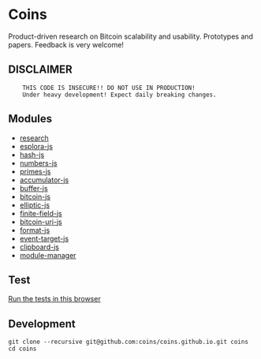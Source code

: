 # Coins
Product-driven research on Bitcoin scalability and usability. Prototypes and papers.
Feedback is very welcome! 

## DISCLAIMER
```
	THIS CODE IS INSECURE!! DO NOT USE IN PRODUCTION!
	Under heavy development! Expect daily breaking changes.
```

## Modules

- [research](https://github.com/coins/research)
- [esplora-js](https://github.com/coins/esplora-js)
- [hash-js](https://github.com/coins/hash-js)
- [numbers-js](https://github.com/coins/numbers-js)
- [primes-js](https://github.com/coins/primes-js)
- [accumulator-js](https://github.com/coins/accumulator-js)
- [buffer-js](https://github.com/coins/buffer-js)
- [bitcoin-js](https://github.com/coins/bitcoin-js)
- [elliptic-js](https://github.com/coins/elliptic-js)
- [finite-field-js](https://github.com/coins/finite-field-js)
- [bitcoin-uri-js](https://github.com/coins/bitcoin-uri-js)
- [format-js](https://github.com/coins/format-js)
- [event-target-js](https://github.com/coins/event-target-js)
- [clipboard-js](https://github.com/coins/clipboard-js)
- [module-manager](https://github.com/coins/module-manager)

## Test

[Run the tests in this browser](https://coins.github.io/test)


## Development
```
git clone --recursive git@github.com:coins/coins.github.io.git coins
cd coins
```
